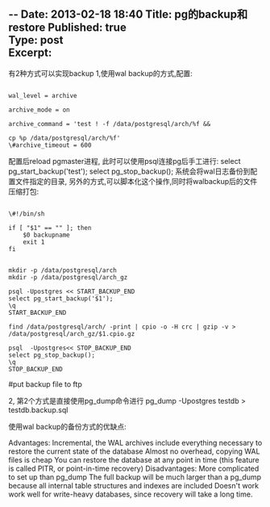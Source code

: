 --
Date: 2013-02-18 18:40
Title: pg的backup和restore
Published: true  
Type: post  
Excerpt:   
--


有2种方式可以实现backup
1,使用wal backup的方式,配置:


<pre><code>
wal_level = archive

archive_mode = on

archive_command = 'test ! -f /data/postgresql/arch/%f && 

cp %p /data/postgresql/arch/%f'
\#archive_timeout = 600
</code></pre>

配置后reload pgmaster进程, 此时可以使用psql连接pg后手工进行:
select pg_start_backup('test');
select pg_stop_backup();
系统会将wal日志备份到配置文件指定的目录, 另外的方式,可以脚本化这个操作,同时将walbackup后的文件压缩打包:

<pre><code>
\#!/bin/sh

if [ "$1" == "" ]; then
    $0 backupname
    exit 1
fi
</code></pre>


<pre><code>
mkdir -p /data/postgresql/arch
mkdir -p /data/postgresql/arch_gz

psql -Upostgres << START_BACKUP_END
select pg_start_backup('$1');
\q
START_BACKUP_END

find /data/postgresql/arch/ -print | cpio -o -H crc | gzip -v > /data/postgresql/arch_gz/$1.cpio.gz

psql  -Upostgres<< STOP_BACKUP_END
select pg_stop_backup();
\q
STOP_BACKUP_END
</code></pre>

\#put backup file to ftp



2, 第2个方式是直接使用pg_dump命令进行
    pg_dump -Upostgres testdb > testdb.backup.sql


使用wal backup的备份方式的优缺点:

Advantages:
Incremental, the WAL archives include everything necessary to restore the current state of the database
Almost no overhead, copying WAL files is cheap
You can restore the database at any point in time (this feature is called PITR, or point-in-time recovery)
Disadvantages:
More complicated to set up than pg_dump
The full backup will be much larger than a pg_dump because all internal table structures and indexes are included
Doesn't work work well for write-heavy databases, since recovery will take a long time.

